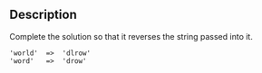 ## Description

Complete the solution so that it reverses the string passed into it.

```
'world'  =>  'dlrow'
'word'   =>  'drow'
```
